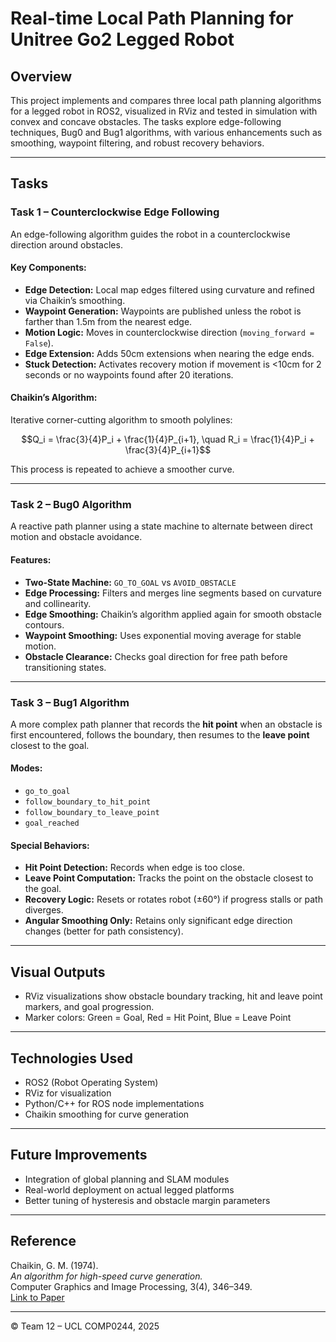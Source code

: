 # Real-time Local Path Planning for Unitree Go2 Legged Robot

## Overview

This project implements and compares three local path planning algorithms for a legged robot in ROS2, visualized in RViz and tested in simulation with convex and concave obstacles. The tasks explore edge-following techniques, Bug0 and Bug1 algorithms, with various enhancements such as smoothing, waypoint filtering, and robust recovery behaviors.

---
## Tasks
### Task 1 – Counterclockwise Edge Following

An edge-following algorithm guides the robot in a counterclockwise direction around obstacles.

#### Key Components:
- **Edge Detection:** Local map edges filtered using curvature and refined via Chaikin’s smoothing.
- **Waypoint Generation:** Waypoints are published unless the robot is farther than 1.5m from the nearest edge.
- **Motion Logic:** Moves in counterclockwise direction (`moving_forward = False`).
- **Edge Extension:** Adds 50cm extensions when nearing the edge ends.
- **Stuck Detection:** Activates recovery motion if movement is <10cm for 2 seconds or no waypoints found after 20 iterations.

#### Chaikin’s Algorithm:
Iterative corner-cutting algorithm to smooth polylines:
```math
Q_i = \frac{3}{4}P_i + \frac{1}{4}P_{i+1}, \quad R_i = \frac{1}{4}P_i + \frac{3}{4}P_{i+1}
```
This process is repeated to achieve a smoother curve.

---

### Task 2 – Bug0 Algorithm

A reactive path planner using a state machine to alternate between direct motion and obstacle avoidance.

#### Features:
- **Two-State Machine:** `GO_TO_GOAL` vs `AVOID_OBSTACLE`
- **Edge Processing:** Filters and merges line segments based on curvature and collinearity.
- **Edge Smoothing:** Chaikin’s algorithm applied again for smooth obstacle contours.
- **Waypoint Smoothing:** Uses exponential moving average for stable motion.
- **Obstacle Clearance:** Checks goal direction for free path before transitioning states.

---

### Task 3 – Bug1 Algorithm

A more complex path planner that records the **hit point** when an obstacle is first encountered, follows the boundary, then resumes to the **leave point** closest to the goal.

#### Modes:
- `go_to_goal`
- `follow_boundary_to_hit_point`
- `follow_boundary_to_leave_point`
- `goal_reached`

#### Special Behaviors:
- **Hit Point Detection:** Records when edge is too close.
- **Leave Point Computation:** Tracks the point on the obstacle closest to the goal.
- **Recovery Logic:** Resets or rotates robot (±60°) if progress stalls or path diverges.
- **Angular Smoothing Only:** Retains only significant edge direction changes (better for path consistency).

---

## Visual Outputs

- RViz visualizations show obstacle boundary tracking, hit and leave point markers, and goal progression.
- Marker colors: Green = Goal, Red = Hit Point, Blue = Leave Point

---

## Technologies Used

- ROS2 (Robot Operating System)
- RViz for visualization
- Python/C++ for ROS node implementations
- Chaikin smoothing for curve generation

---

## Future Improvements

- Integration of global planning and SLAM modules
- Real-world deployment on actual legged platforms
- Better tuning of hysteresis and obstacle margin parameters

---

## Reference

Chaikin, G. M. (1974).  
*An algorithm for high-speed curve generation.*  
Computer Graphics and Image Processing, 3(4), 346–349.  
[Link to Paper](https://www.sciencedirect.com/science/article/pii/0146664X74900288)

---

© Team 12 – UCL COMP0244, 2025

